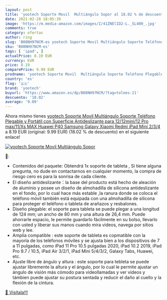 ```yaml
---
layout: post
title: 'yootech Soporte Movil  Multiángulo Sopor al 18.02 % de descuento'
date: 2021-02-28 18:05:39
image: 'https://m.media-amazon.com/images/I/41ZNElID2-L._SL400_.jpg'
comments: true
category: ofertas
author: ring
slug: 'B08NH97NCM-es yootech Soporte Movil Multiángulo Soporte Teléfono...'
sku: 'B08NH97NCM-es'
tags: [ 'ipad', ]
actualPrice: 8.19 EUR
currency: EUR
price: 8.19
comparePrice: 9.99 EUR
prodname: 'yootech Soporte Movil  Multiángulo Soporte Teléfono Plegable y Portátil con Superficie Antideslizante para 12/12mini/12 Pro max/11/Xs MAX Huawei P40 Samsung Galaxy Xiaomi Redmi iPad Mini 2/3/4'
country: 'es'
flag: '🇪🇸'
brand: 'yootech'
buyurl: 'https://www.amazon.es/dp/B08NH97NCM/?tag=tolees-21'
descuento: '18.02'
average: '9.09'
---
```


Ahora mismo tienes [yootech Soporte Movil  Multiángulo Soporte Teléfono Plegable y Portátil con Superficie Antideslizante para 12/12mini/12 Pro max/11/Xs MAX Huawei P40 Samsung Galaxy Xiaomi Redmi iPad Mini 2/3/4](https://www.amazon.es/dp/B08NH97NCM/?tag=tolees-21) a 8.19 EUR (original: 9.99 EUR) (18.02 %  de descuento) en el siguiente enlace!

[![yootech Soporte Movil  Multiángulo Sopor](https://m.media-amazon.com/images/I/41ZNElID2-L._SL400_.jpg)](https://www.amazon.es/dp/B08NH97NCM/?tag=tolees-21)

🔎:

- Contenidos del paquete: Obtendrá 1x soporte de tableta , Si tiene alguna pregunta, no dude en contactarnos en cualquier momento, la compra de riesgo cero es para la sonrisa de cada cliente.
- El diseño antideslizante：la base del producto está hecho de aleación de aluminio y posee un diseño de almohadilla de silicona antideslizante en el fondo, por lo cual hace más estable ,la ranura donde se coloca el teléfono móvil también está equipada con una almohadilla de silicona para proteger el teléfono o tableta de arañazos y resbalones.
- Diseño plegable: el soporte para tableta se puede plegar a una longitud de 124 mm; un ancho de 80 mm y una altura de 26,4 mm. Puede ahorrarle espacio, le permite guardarlo fácilmente en su bolso, llevarlo con usted y liberar sus manos cuando mira videos, navega por sitios web y lee.
- Amplia compatible : este soporte de tableta es copmatible con la mayoría de los teléfonos móviles y se ajusta bien a los dispositivos de 7 a 11 pulgadas, como iPad 11 Pro 10.5 pulgadas 2020, iPad 10.2 2019, iPad Pro 9.7 / 10.5, iPad Air 3/2/1, iPad Mini 5/4/3/2, Galaxy Tabs, Huawei, etc.
- Ajuste libre de ángulo y altura : este soporte para tebleta se puede ajustar libremente la altura y el ángulo, por lo cual le permite ajustar un ángulo de visión más cómodo para videollamadas y ver videos y támbien puede ajustar su postura sentada y reducir el daño al cuello y la flexión de la cintura.

[🛒 Visítala!!!](https://www.amazon.es/dp/B08NH97NCM/?tag=tolees-21)
